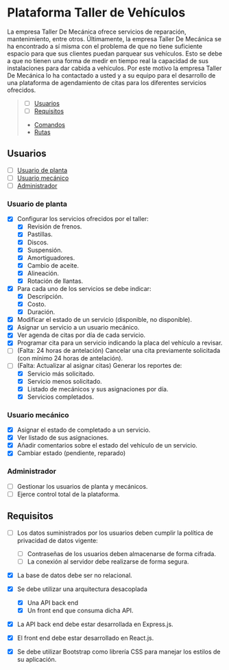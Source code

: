 # Plataforma Taller de Vehículos

La empresa Taller De Mecánica ofrece servicios de reparación, mantenimiento, entre otros. Últimamente, la empresa Taller De Mecánica se ha encontrado a sí misma con el problema de que no tiene suficiente espacio para que sus clientes puedan parquear sus vehículos. Esto se debe a que no tienen una forma de medir en tiempo real la capacidad de sus instalaciones para dar cabida a vehículos. Por este motivo la empresa Taller De Mecánica lo ha contactado a usted y a su equipo para el desarrollo de una plataforma de agendamiento de citas para los diferentes servicios ofrecidos.

> - [ ] [Usuarios](#usuarios)
> - [ ] [Requisitos](#requisitos)
> - [Comandos](https://github.com/Robin-3/taller-de-mecanica/blob/main/Comandos.md)
> - [Rutas](https://github.com/Robin-3/taller-de-mecanica/blob/main/Rutas.md)

## Usuarios

- [ ] [Usuario de planta](#usuario-de-planta)
- [ ] [Usuario mecánico](#usuario-mecánico)
- [ ] [Administrador](#administrador)

### Usuario de planta

- [x] Configurar los servicios ofrecidos por el taller:
  - [x] Revisión de frenos.
  - [x] Pastillas.
  - [x] Discos.
  - [x] Suspensión.
  - [x] Amortiguadores.
  - [x] Cambio de aceite.
  - [x] Alineación.
  - [x] Rotación de llantas.
- [x] Para cada uno de los servicios se debe indicar:
  - [x] Descripción.
  - [x] Costo.
  - [x] Duración.
- [x] Modificar el estado de un servicio (disponible, no disponible).
- [x] Asignar un servicio a un usuario mecánico.
- [x] Ver agenda de citas por día de cada servicio.
- [x] Programar cita para un servicio indicando la placa del vehículo a revisar.
- [ ] \(Falta: 24 horas de antelación) Cancelar una cita previamente solicitada (con mínimo 24 horas de antelación).
- [ ] \(Falta: Actualizar al asignar citas) Generar los reportes de:
  - [x] Servicio más solicitado.
  - [x] Servicio menos solicitado.
  - [x] Listado de mecánicos y sus asignaciones por día.
  - [x] Servicios completados.

### Usuario mecánico

- [x] Asignar el estado de completado a un servicio.
- [x] Ver listado de sus asignaciones.
- [x] Añadir comentarios sobre el estado del vehículo de un servicio.
- [x] Cambiar estado (pendiente, reparado)

### Administrador

- [ ] Gestionar los usuarios de planta y mecánicos.
- [ ] Ejerce control total de la plataforma.

## Requisitos

- [ ] Los datos suministrados por los usuarios deben cumplir la política de privacidad de datos vigente:
  - [ ] Contraseñas de los usuarios deben almacenarse de forma cifrada.
  - [ ] La conexión al servidor debe realizarse de forma segura.
- [x] La base de datos debe ser no relacional.
- [x] Se debe utilizar una arquitectura desacoplada
  - [x] Una API back end
  - [x] Un front end que consuma dicha API.
- [x] La API back end debe estar desarrollada en Express.js.
- [x] El front end debe estar desarrollado en React.js.
- [x] Se debe utilizar Bootstrap como librería CSS para manejar los estilos de su aplicación.

